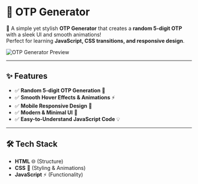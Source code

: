 # 🔢 OTP Generator

🚀 A simple yet stylish **OTP Generator** that creates a **random 5-digit OTP** with a sleek UI and smooth animations!  
Perfect for learning **JavaScript, CSS transitions, and responsive design**.  

![OTP Generator Preview](#) <!-- Add a screenshot or gif here -->

---

## ✨ Features

- ✅ **Random 5-digit OTP Generation** 🔢  
- ✅ **Smooth Hover Effects & Animations** ⚡  
- ✅ **Mobile Responsive Design** 📱  
- ✅ **Modern & Minimal UI** 🎨  
- ✅ **Easy-to-Understand JavaScript Code** 💡  

---

## 🛠️ Tech Stack

- **HTML** 🌐 (Structure)  
- **CSS** 🎨 (Styling & Animations)  
- **JavaScript** ⚡ (Functionality)  
